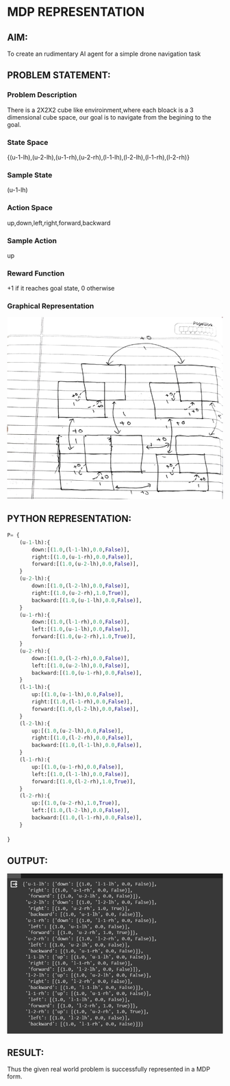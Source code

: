 # MDP REPRESENTATION

## AIM:
To create an rudimentary AI agent for a simple drone navigation task

## PROBLEM STATEMENT:

### Problem Description
There is a 2X2X2 cube like enviroinment,where each bloack is a 3 dimensional cube space, our goal is to navigate from the begining to the goal. 

### State Space

{(u-1-lh),(u-2-lh),(u-1-rh),(u-2-rh),(l-1-lh),(l-2-lh),(l-1-rh),(l-2-rh)}

### Sample State

(u-1-lh)

### Action Space

up,down,left,right,forward,backward

### Sample Action

up

### Reward Function

+1 if it reaches goal state,
0  otherwise


### Graphical Representation

![alt text](image.png)

## PYTHON REPRESENTATION:
```py
P= {
    (u-1-lh):{
        down:[(1.0,(l-1-lh),0.0,False)],
        right:[(1.0,(u-1-rh),0.0,False)],
        forward:[(1.0,(u-2-lh),0.0,False)],
    }
    (u-2-lh):{
        down:[(1.0,(l-2-lh),0.0,False)],
        right:[(1.0,(u-2-rh),1.0,True)],
        backward:[(1.0,(u-1-lh),0.0,False)],
    }
    (u-1-rh):{
        down:[(1.0,(l-1-rh),0.0,False)],
        left:[(1.0,(u-1-lh),0.0,False)],
        forward:[(1.0,(u-2-rh),1.0,True)],
    }
    (u-2-rh):{
        down:[(1.0,(l-2-rh),0.0,False)],
        left:[(1.0,(u-2-lh),0.0,False)],
        backward:[(1.0,(u-1-rh),0.0,False)],
    }
    (l-1-lh):{
        up:[(1.0,(u-1-lh),0.0,False)],
        right:[(1.0,(l-1-rh),0.0,False)],
        forward:[(1.0,(l-2-lh),0.0,False)],
    }
    (l-2-lh):{
        up:[(1.0,(u-2-lh),0.0,False)],
        right:[(1.0,(l-2-rh),0.0,False)],
        backward:[(1.0,(l-1-lh),0.0,False)],
    }
    (l-1-rh):{
        up:[(1.0,(u-1-rh),0.0,False)],
        left:[(1.0,(l-1-lh),0.0,False)],
        forward:[(1.0,(l-2-rh),1.0,True)],
    }
    (l-2-rh):{
        up:[(1.0,(u-2-rh),1.0,True)],
        left:[(1.0,(l-2-lh),0.0,False)],
        backward:[(1.0,(l-1-rh),0.0,False)],
    }

}
```
## OUTPUT:

![alt text](image-1.png)

## RESULT:

Thus the given real world problem is successfully represented in a MDP form.


